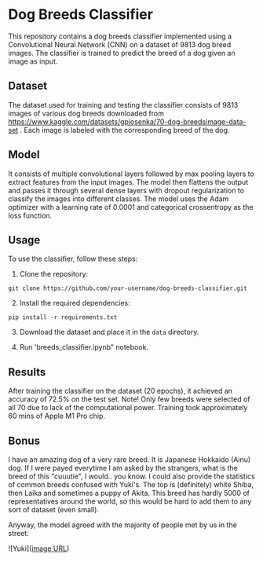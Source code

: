 # Dog Breeds Classifier

This repository contains a dog breeds classifier implemented using a Convolutional Neural Network (CNN) on a dataset of 9813 dog breed images. The classifier is trained to predict the breed of a dog given an image as input.

## Dataset

The dataset used for training and testing the classifier consists of 9813 images of various dog breeds downloaded from https://www.kaggle.com/datasets/gpiosenka/70-dog-breedsimage-data-set . Each image is labeled with the corresponding breed of the dog.

## Model

It consists of multiple convolutional layers followed by max pooling layers to extract features from the input images. The model then flattens the output and passes it through several dense layers with dropout regularization to classify the images into different classes. The model uses the Adam optimizer with a learning rate of 0.0001 and categorical crossentropy as the loss function.

## Usage

To use the classifier, follow these steps:

1. Clone the repository:

```
git clone https://github.com/your-username/dog-breeds-classifier.git
```

2. Install the required dependencies:

```
pip install -r requirements.txt
```

3. Download the dataset and place it in the `data` directory.

4. Run 'breeds_classifier.ipynb" notebook.

## Results

After training the classifier on the dataset (20 epochs), it achieved an accuracy of 72.5% on the test set.
Note! Only few breeds were selected of all 70 due to lack of the computational power. Training took approximately 60 mins of Apple M1 Pro chip.

## Bonus

I have an amazing dog of a very rare breed. It is Japanese Hokkaido (Ainu) dog. If I were payed everytime I am asked by the strangers, what is the breed of this "cuuutie", I would.. you know. I could also provide the statistics of common breeds confused with Yuki's. The top is (definitely) white Shiba, then Laika and sometimes a puppy of Akita. 
This breed has hardly 5000 of representatives around the world, so this would be hard to add them to any sort of dataset (even small). 

Anyway, the model agreed with the majority of people met by us in the street:

  ![Yuki]([image URL](https://github.com/sofiiacherepennikova/dogbreeds/blob/main/yuki_1.jpg?raw=true))

